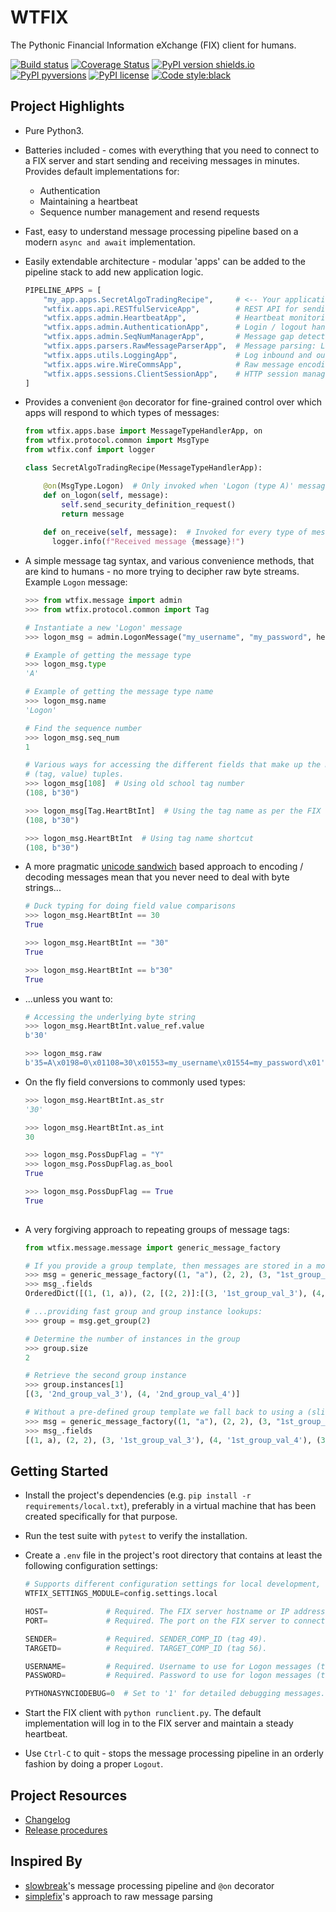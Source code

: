 # WTFIX

The Pythonic Financial Information eXchange (FIX) client for humans.

[![Build status](https://travis-ci.org/jcass77/WTFIX.svg?branch=develop)](https://travis-ci.org/jcass77/WTFIX)
[![Coverage Status](https://coveralls.io/repos/github/jcass77/WTFIX/badge.svg?branch=develop)](https://coveralls.io/github/jcass77/WTFIX?branch=develop)
[![PyPI version shields.io](https://img.shields.io/pypi/v/wtfix.svg)](https://pypi.python.org/pypi/wtfix/)
[![PyPI pyversions](https://img.shields.io/pypi/pyversions/wtfix.svg)](https://pypi.python.org/pypi/wtfix/)
[![PyPI license](https://img.shields.io/pypi/l/wtfix.svg)](https://pypi.python.org/pypi/wtfix/)
[![Code style:black](https://img.shields.io/badge/code%20style-black-000000.svg)](https://pypi.org/project/black/)


## Project Highlights

- Pure Python3.
- Batteries included - comes with everything that you need to connect to a FIX server and start sending and receiving messages in minutes. Provides default implementations for:
    - Authentication
    - Maintaining a heartbeat
    - Sequence number management and resend requests
- Fast, easy to understand message processing pipeline based on a modern ``async and await`` implementation. 
- Easily extendable architecture - modular 'apps' can be added to the pipeline stack to add new application logic.
   
    ```python
    PIPELINE_APPS = [
        "my_app.apps.SecretAlgoTradingRecipe",     # <-- Your application logic
        "wtfix.apps.api.RESTfulServiceApp",        # REST API for sending messages
        "wtfix.apps.admin.HeartbeatApp",           # Heartbeat monitoring and maintenance
        "wtfix.apps.admin.AuthenticationApp",      # Login / logout handling
        "wtfix.apps.admin.SeqNumManagerApp",       # Message gap detection and filling
        "wtfix.apps.parsers.RawMessageParserApp",  # Message parsing: Logon (A): {BeginString (8):FIX.4.4 | BodyLength (9):99 | MsgType (35):A | MsgSeqNum (34):1 | SenderCompID (49):SENDER | SendingTime (52):20190305-08:45:45.979 | TargetCompID (56):TARGET | EncryptMethod (98):0 | HeartBtInt (108):30 | Username (553):USERNAME | Password (554):PASSWORD | ResetSeqNumFlag (141):Y | CheckSum (10):94}
        "wtfix.apps.utils.LoggingApp",             # Log inbound and outbound messages
        "wtfix.apps.wire.WireCommsApp",            # Raw message encoding / decoding: b'8=FIX.4.4\x019=99\x0135=A\x0134=1\x0149=SENDER\x0152=20190305-08:42:32.793\x0156=TARGET\x0198=0\x01108=30\x01553=USERNAME\x01554=PASSWORD\x01141=Y\x0110=081\x01'
        "wtfix.apps.sessions.ClientSessionApp",    # HTTP session management
    ]
    ```
    
- Provides a convenient ``@on`` decorator for fine-grained control over which apps will respond to which types of messages:
 
    ```python
    from wtfix.apps.base import MessageTypeHandlerApp, on
    from wtfix.protocol.common import MsgType
    from wtfix.conf import logger
  
    class SecretAlgoTradingRecipe(MessageTypeHandlerApp):

        @on(MsgType.Logon)  # Only invoked when 'Logon (type A)' messages are received.
        def on_logon(self, message):
            self.send_security_definition_request()
            return message
          
        def on_receive(self, message):  # Invoked for every type of message.
          logger.info(f"Received message {message}!")
    ```

- A simple message tag syntax, and various convenience methods, that are kind to humans - no more trying to decipher raw byte streams. Example ``Logon`` message:

    ```python
    >>> from wtfix.message import admin
    >>> from wtfix.protocol.common import Tag
    
    # Instantiate a new 'Logon' message
    >>> logon_msg = admin.LogonMessage("my_username", "my_password", heartbeat_int=b"30")
    
    # Example of getting the message type
    >>> logon_msg.type
    'A'
  
    # Example of getting the message type name
    >>> logon_msg.name
    'Logon'
  
    # Find the sequence number
    >>> logon_msg.seq_num
    1

    # Various ways for accessing the different fields that make up the message. Fields are just 
    # (tag, value) tuples.
    >>> logon_msg[108]  # Using old school tag number
    (108, b"30")
  
    >>> logon_msg[Tag.HeartBtInt]  # Using the tag name as per the FIX specification
    (108, b"30")
  
    >>> logon_msg.HeartBtInt  # Using tag name shortcut
    (108, b"30")
    ```    
- A more pragmatic [unicode sandwich](https://nedbatchelder.com/text/unipain.html) based approach to encoding / decoding messages mean that you never need to deal with byte strings...
 
    ```python
    # Duck typing for doing field value comparisons
    >>> logon_msg.HeartBtInt == 30
    True
  
    >>> logon_msg.HeartBtInt == "30"
    True
  
    >>> logon_msg.HeartBtInt == b"30"
    True
    ```
- ...unless you want to:

    ```python
    # Accessing the underlying byte string
    >>> logon_msg.HeartBtInt.value_ref.value
    b'30'
  
    >>> logon_msg.raw
    b'35=A\x0198=0\x01108=30\x01553=my_username\x01554=my_password\x01'
    ```
-   On the fly field conversions to commonly used types:
 
    ```python
    >>> logon_msg.HeartBtInt.as_str
    '30'
    
    >>> logon_msg.HeartBtInt.as_int
    30
    
    >>> logon_msg.PossDupFlag = "Y"
    >>> logon_msg.PossDupFlag.as_bool
    True
    
    >>> logon_msg.PossDupFlag == True
    True
  
    ```
- A very forgiving approach to repeating groups of message tags:
 
    ```python
    from wtfix.message.message import generic_message_factory
  
    # If you provide a group template, then messages are stored in a more efficient 'OrderedDict'
    >>> msg = generic_message_factory((1, "a"), (2, 2), (3, "1st_group_val_3"), (4, "1st_group_val_4"), (3, "2nd_group_val_3"), (4, "2nd_group_val_4"), group_templates={2: [3, 4,]})
    >>> msg_.fields
    OrderedDict([(1, (1, a)), (2, [(2, 2)]:[(3, '1st_group_val_3'), (4, '1st_group_val_4')], [(3, '2nd_group_val_3'), (4, '2nd_group_val_4')])])
    
    # ...providing fast group and group instance lookups:
    >>> group = msg.get_group(2)
   
    # Determine the number of instances in the group
    >>> group.size
    2
  
    # Retrieve the second group instance
    >>> group.instances[1]
    [(3, '2nd_group_val_3'), (4, '2nd_group_val_4')]
   
    # Without a pre-defined group template we fall back to using a (slightly slower) list structure for representing message fields internally
    >>> msg = generic_message_factory((1, "a"), (2, 2), (3, "1st_group_val_3"), (4, "1st_group_val_4"), (3, "2nd_group_val_3"), (4, "2nd_group_val_4"))
    >>> msg_.fields
    [(1, a), (2, 2), (3, '1st_group_val_3'), (4, '1st_group_val_4'), (3, '2nd_group_val_3'), (4, '2nd_group_val_4')]
  
    ```
    
## Getting Started

- Install the project's dependencies (e.g. `pip install -r requirements/local.txt`), preferably in a virtual
  machine that has been created specifically for that purpose.
- Run the test suite with `pytest` to verify the installation.
- Create a `.env` file in the project's root directory that contains at least the following configuration settings:

    ```python
    # Supports different configuration settings for local development, staging, or production environments.
    WTFIX_SETTINGS_MODULE=config.settings.local
    
    HOST=             # Required. The FIX server hostname or IP address
    PORT=             # Required. The port on the FIX server to connect to
    
    SENDER=           # Required. SENDER_COMP_ID (tag 49).
    TARGETD=          # Required. TARGET_COMP_ID (tag 56).
    
    USERNAME=         # Required. Username to use for Logon messages (tag 553).
    PASSWORD=         # Required. Password to use for logon messages (tag 554).
    
    PYTHONASYNCIODEBUG=0  # Set to '1' for detailed debugging messages.
    ```
    
- Start the FIX client with `python runclient.py`. The default implementation will log in to the FIX server and maintain a steady heartbeat.
- Use `Ctrl-C` to quit - stops the message processing pipeline in an orderly fashion by doing a proper `Logout`.
    
## Project Resources

- [Changelog](docs/changelog.md)
- [Release procedures](docs/releasing.md)

## Inspired By

- [slowbreak](https://pypi.org/project/slowbreak/)'s message processing pipeline and ``@on`` decorator
- [simplefix](https://github.com/da4089/simplefix)'s approach to raw message parsing

